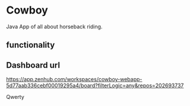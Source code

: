 # Cowboy
Java App of all about horseback riding. 

## functionality

## Dashboard url
https://app.zenhub.com/workspaces/cowboy-webapp-5d77aab336cebf00019295a4/board?filterLogic=any&repos=202693737

Qwerty
